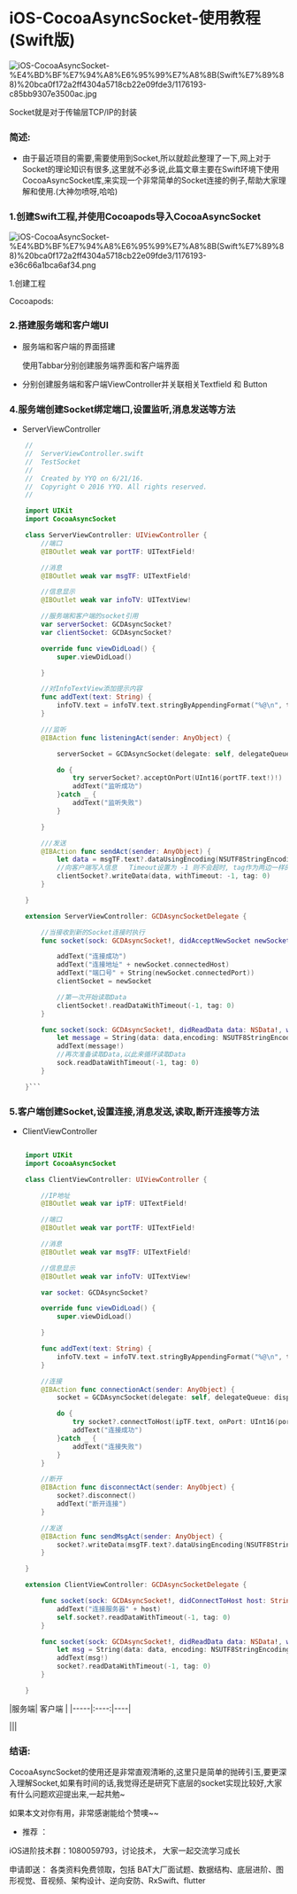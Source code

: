 # iOS-CocoaAsyncSocket-使用教程(Swift版)

![iOS-CocoaAsyncSocket-%E4%BD%BF%E7%94%A8%E6%95%99%E7%A8%8B(Swift%E7%89%88)%20bca0f172a2ff4304a5718cb22e09fde3/1176193-c85bb9307e3500ac.jpg](iOS-CocoaAsyncSocket-%E4%BD%BF%E7%94%A8%E6%95%99%E7%A8%8B(Swift%E7%89%88)%20bca0f172a2ff4304a5718cb22e09fde3/1176193-c85bb9307e3500ac.jpg)

Socket就是对于传输层TCP/IP的封装

### 简述:

- 由于最近项目的需要,需要使用到Socket,所以就趁此整理了一下,网上对于Socket的理论知识有很多,这里就不必多说,此篇文章主要在Swift环境下使用CocoaAsyncSocket库,来实现一个非常简单的Socket连接的例子,帮助大家理解和使用.(大神勿喷呀,哈哈)

### 1.创建Swift工程,并使用Cocoapods导入CocoaAsyncSocket

![iOS-CocoaAsyncSocket-%E4%BD%BF%E7%94%A8%E6%95%99%E7%A8%8B(Swift%E7%89%88)%20bca0f172a2ff4304a5718cb22e09fde3/1176193-e36c66a1bca6af34.png](iOS-CocoaAsyncSocket-%E4%BD%BF%E7%94%A8%E6%95%99%E7%A8%8B(Swift%E7%89%88)%20bca0f172a2ff4304a5718cb22e09fde3/1176193-e36c66a1bca6af34.png)

1.创建工程

Cocoapods:

### 2.搭建服务端和客户端UI

- 服务端和客户端的界面搭建
    
    使用Tabbar分别创建服务端界面和客户端界面
    
- 分别创建服务端和客户端ViewController并关联相关Textfield 和 Button

### 4.服务端创建Socket绑定端口,设置监听,消息发送等方法

- ServerViewController

```swift
    //
    //  ServerViewController.swift
    //  TestSocket
    //
    //  Created by YYQ on 6/21/16.
    //  Copyright © 2016 YYQ. All rights reserved.
    //

    import UIKit
    import CocoaAsyncSocket

    class ServerViewController: UIViewController {
        //端口
        @IBOutlet weak var portTF: UITextField!

        //消息
        @IBOutlet weak var msgTF: UITextField!

        //信息显示
        @IBOutlet weak var infoTV: UITextView!

        //服务端和客户端的socket引用
        var serverSocket: GCDAsyncSocket?
        var clientSocket: GCDAsyncSocket?

        override func viewDidLoad() {
            super.viewDidLoad()

        }

        //对InfoTextView添加提示内容
        func addText(text: String) {
            infoTV.text = infoTV.text.stringByAppendingFormat("%@\n", text)
        }

        ///监听
        @IBAction func listeningAct(sender: AnyObject) {

            serverSocket = GCDAsyncSocket(delegate: self, delegateQueue: dispatch_get_main_queue())

            do {
                try serverSocket?.acceptOnPort(UInt16(portTF.text!)!)
                addText("监听成功")
            }catch _ {
                addText("监听失败")
            }

        }

        ///发送
        @IBAction func sendAct(sender: AnyObject) {
            let data = msgTF.text?.dataUsingEncoding(NSUTF8StringEncoding)
            //向客户端写入信息   Timeout设置为 -1 则不会超时, tag作为两边一样的标示
            clientSocket?.writeData(data, withTimeout: -1, tag: 0)
        }

    }

    extension ServerViewController: GCDAsyncSocketDelegate {

        //当接收到新的Socket连接时执行
        func socket(sock: GCDAsyncSocket!, didAcceptNewSocket newSocket: GCDAsyncSocket!) {

            addText("连接成功")
            addText("连接地址" + newSocket.connectedHost)
            addText("端口号" + String(newSocket.connectedPort))
            clientSocket = newSocket

            //第一次开始读取Data
            clientSocket!.readDataWithTimeout(-1, tag: 0)
        }

        func socket(sock: GCDAsyncSocket!, didReadData data: NSData!, withTag tag: Int) {
            let message = String(data: data,encoding: NSUTF8StringEncoding)
            addText(message!)
            //再次准备读取Data,以此来循环读取Data
            sock.readDataWithTimeout(-1, tag: 0)
        }

    }```
```

### 5.客户端创建Socket,设置连接,消息发送,读取,断开连接等方法

- ClientViewController

```swift

    import UIKit
    import CocoaAsyncSocket

    class ClientViewController: UIViewController {

        //IP地址
        @IBOutlet weak var ipTF: UITextField!

        //端口
        @IBOutlet weak var portTF: UITextField!

        //消息
        @IBOutlet weak var msgTF: UITextField!

        //信息显示
        @IBOutlet weak var infoTV: UITextView!

        var socket: GCDAsyncSocket?

        override func viewDidLoad() {
            super.viewDidLoad()

        }

        func addText(text: String) {
            infoTV.text = infoTV.text.stringByAppendingFormat("%@\n", text)
        }

        //连接
        @IBAction func connectionAct(sender: AnyObject) {
            socket = GCDAsyncSocket(delegate: self, delegateQueue: dispatch_get_main_queue())

            do {
                try socket?.connectToHost(ipTF.text, onPort: UInt16(portTF.text!)!)
                addText("连接成功")
            }catch _ {
                addText("连接失败")
            }
        }

        //断开
        @IBAction func disconnectAct(sender: AnyObject) {
            socket?.disconnect()
            addText("断开连接")
        }

        //发送
        @IBAction func sendMsgAct(sender: AnyObject) {
            socket?.writeData(msgTF.text?.dataUsingEncoding(NSUTF8StringEncoding), withTimeout: -1, tag: 0)
        }

    }

    extension ClientViewController: GCDAsyncSocketDelegate {

        func socket(sock: GCDAsyncSocket!, didConnectToHost host: String!, port: UInt16) {
            addText("连接服务器" + host)
            self.socket?.readDataWithTimeout(-1, tag: 0)
        }

        func socket(sock: GCDAsyncSocket!, didReadData data: NSData!, withTag tag: Int) {
            let msg = String(data: data, encoding: NSUTF8StringEncoding)
            addText(msg!)
            socket?.readDataWithTimeout(-1, tag: 0)
        }

    }
```

|服务端| 客户端 |
 |-----|:----:|----|

|||

### 结语:

CocoaAsyncSocket的使用还是非常直观清晰的,这里只是简单的抛砖引玉,要更深入理解Socket,如果有时间的话,我觉得还是研究下底层的socket实现比较好,大家有什么问题欢迎提出来,一起共勉~

如果本文对你有用，非常感谢能给个赞噢~~

- 推荐 ：

iOS进阶技术群：1080059793，讨论技术， 大家一起交流学习成长

申请即送： 各类资料免费领取，包括 BAT大厂面试题、数据结构、底层进阶、图形视觉、音视频、架构设计、逆向安防、RxSwift、flutter
